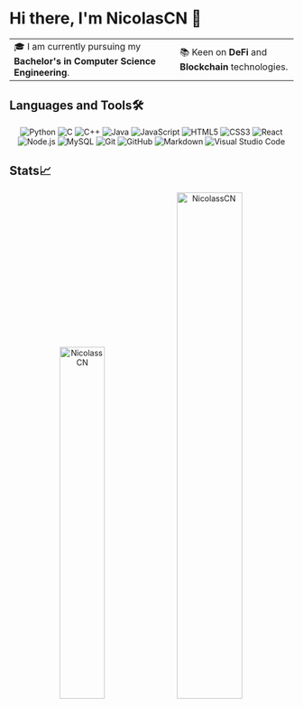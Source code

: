 # Hi there, I'm NicolasCN 👋


<table style="width: 100%">
  <tr>
    <td valign="center">
      🎓 I am currently pursuing my <b>Bachelor's in Computer Science Engineering</b>.
    </td>
    <td valign="center">
      📚 Keen on <b>DeFi</b> and <b>Blockchain</b> technologies.
    </td>
  </tr>
</table>

## Languages and Tools🛠️
<p align="center">
<img src="https://img.shields.io/badge/-Python-000000?style=flat&logo=python" alt="Python" />
<img src="https://img.shields.io/badge/-C-000000?style=flat&logo=c" alt="C" />
<img src="https://img.shields.io/badge/-C++-000000?style=flat&logo=c%2B%2B" alt="C++" />
<img src="https://img.shields.io/badge/-Java-000000?style=flat&logo=java" alt="Java" />
<img src="https://img.shields.io/badge/-JavaScript-000000?style=flat&logo=javascript" alt="JavaScript" />
<img src="https://img.shields.io/badge/-HTML5-000000?style=flat&logo=html5" alt="HTML5" />
<img src="https://img.shields.io/badge/-CSS3-000000?style=flat&logo=css3" alt="CSS3" />
<img src="https://img.shields.io/badge/-React-000000?style=flat&logo=react" alt="React" />
<img src="https://img.shields.io/badge/-Node.js-000000?style=flat&logo=node.js" alt="Node.js" />
<img src="https://img.shields.io/badge/-MySQL-000000?style=flat&logo=mysql" alt="MySQL" />
<img src="https://img.shields.io/badge/-Git-000000?style=flat&logo=git" alt="Git" />
<img src="https://img.shields.io/badge/-GitHub-000000?style=flat&logo=github" alt="GitHub" />
<img src="https://img.shields.io/badge/-Markdown-000000?style=flat&logo=markdown" alt="Markdown" />
<img src="https://img.shields.io/badge/-Visual%20Studio%20Code-000000?style=flat&logo=visual-studio-code" alt="Visual Studio Code" />
</p>


## Stats📈
<p align="center">
<img width="40%" src="https://github-readme-stats.vercel.app/api/top-langs?username=NicolassCN&show_icons=true&theme=highcontrast&title_color=ff8000&text_color=ffffff&locale=en&layout=compact&hide_border=true" alt="NicolassCN" /> 

<img width="48%" src="https://github-readme-streak-stats.herokuapp.com/?user=NicolassCN&theme=highcontrast&hide_border=true" alt="NicolassCN" />
</p>

</p>

